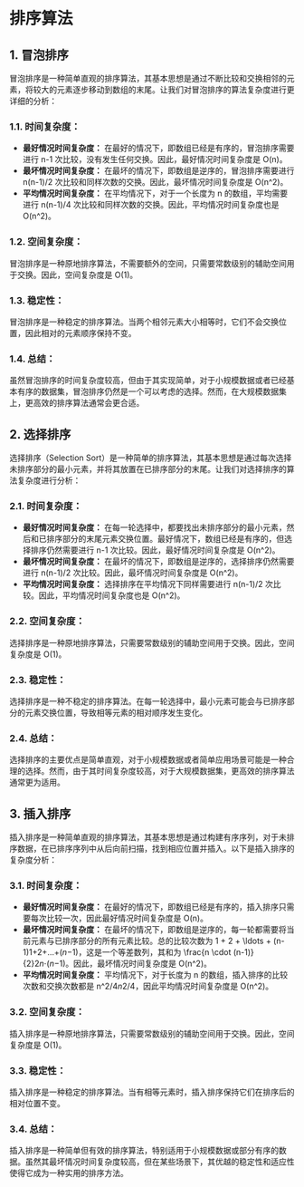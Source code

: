 # 排序算法

## 1. 冒泡排序

冒泡排序是一种简单直观的排序算法，其基本思想是通过不断比较和交换相邻的元素，将较大的元素逐步移动到数组的末尾。让我们对冒泡排序的算法复杂度进行更详细的分析：

### 1.1. 时间复杂度：

- **最好情况时间复杂度：** 在最好的情况下，即数组已经是有序的，冒泡排序需要进行 n-1 次比较，没有发生任何交换。因此，最好情况时间复杂度是 O(n)。
- **最坏情况时间复杂度：** 在最坏的情况下，即数组是逆序的，冒泡排序需要进行 n(n-1)/2 次比较和同样次数的交换。因此，最坏情况时间复杂度是 O(n^2)。
- **平均情况时间复杂度：** 在平均情况下，对于一个长度为 n 的数组，平均需要进行 n(n-1)/4 次比较和同样次数的交换。因此，平均情况时间复杂度也是 O(n^2)。

### 1.2. 空间复杂度：

冒泡排序是一种原地排序算法，不需要额外的空间，只需要常数级别的辅助空间用于交换。因此，空间复杂度是 O(1)。

### 1.3. 稳定性：

冒泡排序是一种稳定的排序算法。当两个相邻元素大小相等时，它们不会交换位置，因此相对的元素顺序保持不变。

### 1.4. 总结：

虽然冒泡排序的时间复杂度较高，但由于其实现简单，对于小规模数据或者已经基本有序的数据集，冒泡排序仍然是一个可以考虑的选择。然而，在大规模数据集上，更高效的排序算法通常会更合适。

## 2. 选择排序


选择排序（Selection Sort）是一种简单的排序算法，其基本思想是通过每次选择未排序部分的最小元素，并将其放置在已排序部分的末尾。让我们对选择排序的算法复杂度进行分析：

### 2.1. 时间复杂度：

- **最好情况时间复杂度：** 在每一轮选择中，都要找出未排序部分的最小元素，然后和已排序部分的末尾元素交换位置。最好情况下，数组已经是有序的，但选择排序仍然需要进行 n-1 次比较。因此，最好情况时间复杂度是 O(n^2)。
- **最坏情况时间复杂度：** 在最坏的情况下，即数组是逆序的，选择排序仍然需要进行 n(n-1)/2 次比较。因此，最坏情况时间复杂度是 O(n^2)。
- **平均情况时间复杂度：** 选择排序在平均情况下同样需要进行 n(n-1)/2 次比较。因此，平均情况时间复杂度也是 O(n^2)。

### 2.2. 空间复杂度：

选择排序是一种原地排序算法，只需要常数级别的辅助空间用于交换。因此，空间复杂度是 O(1)。

### 2.3. 稳定性：

选择排序是一种不稳定的排序算法。在每一轮选择中，最小元素可能会与已排序部分的元素交换位置，导致相等元素的相对顺序发生变化。

### 2.4. 总结：

选择排序的主要优点是简单直观，对于小规模数据或者简单应用场景可能是一种合理的选择。然而，由于其时间复杂度较高，对于大规模数据集，更高效的排序算法通常更为适用。

## 3. 插入排序

插入排序是一种简单直观的排序算法，其基本思想是通过构建有序序列，对于未排序数据，在已排序序列中从后向前扫描，找到相应位置并插入。以下是插入排序的复杂度分析：

### 3.1. 时间复杂度：

- **最好情况时间复杂度：** 在最好的情况下，即数组已经是有序的，插入排序只需要每次比较一次，因此最好情况时间复杂度是 O(n)。
- **最坏情况时间复杂度：** 在最坏的情况下，即数组是逆序的，每一轮都需要将当前元素与已排序部分的所有元素比较。总的比较次数为 1 + 2 + \ldots + (n-1)1+2+…+(*n*−1)，这是一个等差数列，其和为 \frac{n \cdot (n-1)}{2}2*n*⋅(*n*−1)。因此，最坏情况时间复杂度是 O(n^2)。
- **平均情况时间复杂度：** 平均情况下，对于长度为 n 的数组，插入排序的比较次数和交换次数都是 n^2/4*n*2/4，因此平均情况时间复杂度是 O(n^2)。

### 3.2. 空间复杂度：

插入排序是一种原地排序算法，只需要常数级别的辅助空间用于交换。因此，空间复杂度是 O(1)。

### 3.3. 稳定性：

插入排序是一种稳定的排序算法。当有相等元素时，插入排序保持它们在排序后的相对位置不变。

### 3.4. 总结：

插入排序是一种简单但有效的排序算法，特别适用于小规模数据或部分有序的数据。虽然其最坏情况时间复杂度较高，但在某些场景下，其优越的稳定性和适应性使得它成为一种实用的排序方法。